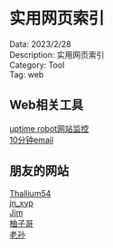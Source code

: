 # 实用网页索引

Data: 2023/2/28\
Description: 实用网页索引\
Category: Tool\
Tag: web

## Web相关工具
[uptime robot网站监控](https://uptimerobot.com/) \
[10分钟email](https://10minemail.com/en/)  


## 朋友的网站
[Thallium54](https://tgc54.com/) \
[jn_xyp](https://yipeng.xin/) \
[Jim](https://jimgao.tk/) \
[柚子哥](https://wangx308.github.io/) \
[老孙](https://sunhuanhuan920.github.io/)

